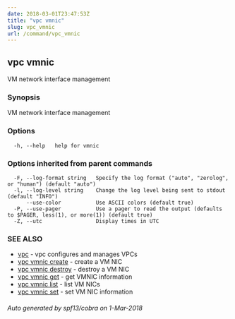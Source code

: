 ```yaml
---
date: 2018-03-01T23:47:53Z
title: "vpc vmnic"
slug: vpc_vmnic
url: /command/vpc_vmnic
---
```

## vpc vmnic

VM network interface management

### Synopsis


VM network interface management

### Options

```
  -h, --help   help for vmnic
```

### Options inherited from parent commands

```
  -F, --log-format string   Specify the log format ("auto", "zerolog", or "human") (default "auto")
  -l, --log-level string    Change the log level being sent to stdout (default "INFO")
      --use-color           Use ASCII colors (default true)
  -P, --use-pager           Use a pager to read the output (defaults to $PAGER, less(1), or more(1)) (default true)
  -Z, --utc                 Display times in UTC
```

### SEE ALSO
* [vpc](/command/vpc)	 - vpc configures and manages VPCs
* [vpc vmnic create](/command/vpc_vmnic_create)	 - create a VM NIC
* [vpc vmnic destroy](/command/vpc_vmnic_destroy)	 - destroy a VM NIC
* [vpc vmnic get](/command/vpc_vmnic_get)	 - get VMNIC information
* [vpc vmnic list](/command/vpc_vmnic_list)	 - list VM NICs
* [vpc vmnic set](/command/vpc_vmnic_set)	 - set VM NIC information

###### Auto generated by spf13/cobra on 1-Mar-2018
